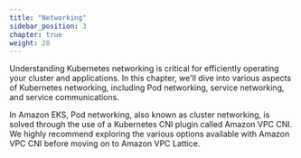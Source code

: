 ```yaml
---
title: "Networking"
sidebar_position: 3
chapter: true
weight: 20
---
```


Understanding Kubernetes networking is critical for efficiently operating your cluster and applications. In this chapter, we'll dive into various aspects of Kubernetes networking, including Pod networking, service networking, and service communications.

In Amazon EKS, Pod networking, also known as cluster networking, is solved through the use of a Kubernetes CNI plugin called Amazon VPC CNI. We highly recommend exploring the various options available with Amazon VPC CNI before moving on to Amazon VPC Lattice.
